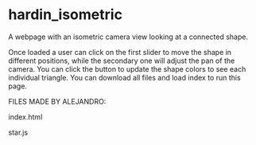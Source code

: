 # hardin_isometric
A webpage with an isometric camera view looking at a connected shape.

Once loaded a user can click on the first slider to move the shape in different positions, while the secondary one will adjust the pan of the camera. You can click the button to update the shape colors to see each individual triangle. You can download all files and load index to run this page.

FILES MADE BY ALEJANDRO:

index.html

star.js
